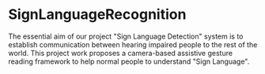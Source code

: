 # SignLanguageRecognition
The essential aim of our project "Sign Language Detection" system is to establish communication between hearing impaired people to the rest of the world. This project work proposes a camera-based assistive gesture reading framework to help normal people to understand "Sign Language".
